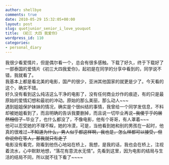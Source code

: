 ```yaml
---
author: shellbye
comments: true
date: 2010-05-29 15:32:05+00:00
layout: post
slug: quotjunior_senior_i_love_youquot
title: 《初三 大四 我爱你》
wordpress_id: 110
categories:
- personal_diary
---
```


我很少看爱情片，但是偶尔看一个，总会有很多感触。下载了好久，终于下载好了一部泰国的爱情片《初三大四我爱你》，起初是在同学的分享中看到的，同学说不错，我就看了。  
我基本上都是看北美的电影，国产的很少，亚洲其他国家的就更是少了。今天看的这个，确实不错。  
好久没有看到这么纯洁这么干净的电影了，没有任何商业炒作的痕迹，有的只是最原始的爱情幻想和最初的冲动。原始的那么美丽，那么动人~~~  
遇到姐姐保护妹妹的情况，确实是个很纠结的事情，我曾给一个同学发信息，不料却被她姐看到了，而且明确的告诉我要删掉，而且说一切毕业再说~~~我傻乎乎的居然相信了~~~毕业了，也什么都没了，不像电影，他有个哥哥，有人罩着~~~  
他可以忍受她的不理不睬，她的冷漠，可是，当他看到她和别的男孩在一起时，他真的很难过~~~不知道为什么，男人似乎都这样啊，我也是，怎么样都可以接受，但你说你在等人，那我就只有走了~~  
电影没有看完，刚看到他伤心地站在桥上，我想，是我的话，我也会在桥上，注视着流水，心中默默地想，“落花有意流水无情”。先看到这里，因为电影的结局与生活的结局不同，所以就不往下看了~~~~
